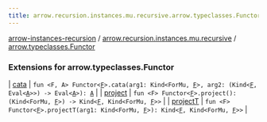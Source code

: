 ```yaml
---
title: arrow.recursion.instances.mu.recursive.arrow.typeclasses.Functor - arrow-instances-recursion
---
```


[arrow-instances-recursion](../../index.html) / [arrow.recursion.instances.mu.recursive](../index.html) / [arrow.typeclasses.Functor](./index.html)

### Extensions for arrow.typeclasses.Functor

| [cata](cata.html) | `fun <F, A> Functor<`[`F`](cata.html#F)`>.cata(arg1: Kind<ForMu, `[`F`](cata.html#F)`>, arg2: (Kind<`[`F`](cata.html#F)`, Eval<`[`A`](cata.html#A)`>>) -> Eval<`[`A`](cata.html#A)`>): `[`A`](cata.html#A) |
| [project](project.html) | `fun <F> Functor<`[`F`](project.html#F)`>.project(): (Kind<ForMu, `[`F`](project.html#F)`>) -> Kind<`[`F`](project.html#F)`, Kind<ForMu, `[`F`](project.html#F)`>>` |
| [projectT](project-t.html) | `fun <F> Functor<`[`F`](project-t.html#F)`>.projectT(arg1: Kind<ForMu, `[`F`](project-t.html#F)`>): Kind<`[`F`](project-t.html#F)`, Kind<ForMu, `[`F`](project-t.html#F)`>>` |

